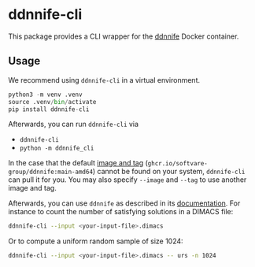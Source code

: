 # ddnnife-cli
This package provides a CLI wrapper for the [ddnnife](https://github.com/SoftVarE-Group/d-dnnf-reasoner) Docker container.

## Usage
We recommend using `ddnnife-cli` in a virtual environment.

```python
python3 -m venv .venv
source .venv/bin/activate
pip install ddnnife-cli
```

Afterwards, you can run `ddnnife-cli` via

* `ddnnife-cli`
* `python -m ddnnife_cli`


In the case that the default [image and tag](ghcr.io/softvare-group/ddnnife:main-amd64) (`ghcr.io/softvare-group/ddnnife:main-amd64`) cannot be found on your system, `ddnnife-cli` can pull it for you. You may also specify `--image` and `--tag` to use another image and tag.

Afterwards, you can use `ddnnife` as described in its [documentation](https://github.com/SoftVarE-Group/d-dnnf-reasoner/?tab=readme-ov-file#usage). For instance to count the number of satisfying solutions in a DIMACS file:

```bash
ddnnife-cli --input <your-input-file>.dimacs
```

Or to compute a uniform random sample of size 1024:

```bash
ddnnife-cli --input <your-input-file>.dimacs -- urs -n 1024
```
